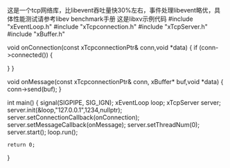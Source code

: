 这是一个tcp网络库，比libevent吞吐量快30%左右，事件处理libevent略优，具体性能测试请参考libev benchmark手册 
这是libxv示例代码
#include "xEventLoop.h"
#include "xTcpconnection.h"
#include "xTcpServer.h"
#include "xBuffer.h"

void onConnection(const xTcpconnectionPtr& conn,void *data)
{
  if (conn->connected())
  {
    
  }
}

void onMessage(const xTcpconnectionPtr& conn, xBuffer* buf,void *data)
{
  conn->send(buf);
}


int main()
{
	signal(SIGPIPE, SIG_IGN);
	xEventLoop loop;
	xTcpServer server;
	server.init(&loop,"127.0.0.1",1234,nullptr);
	server.setConnectionCallback(onConnection);
	server.setMessageCallback(onMessage);
	server.setThreadNum(0);
	server.start();
	loop.run();
	
	return 0;
}
